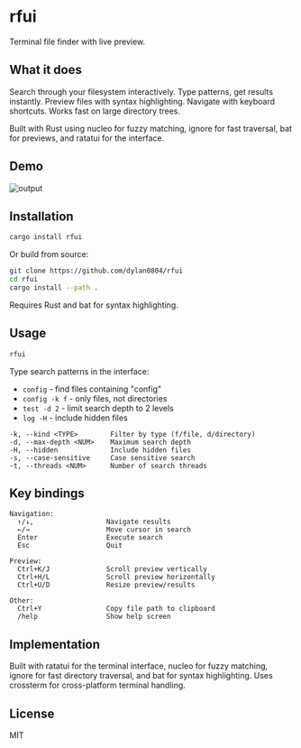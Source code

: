 # rfui

Terminal file finder with live preview.

## What it does

Search through your filesystem interactively. Type patterns, get results instantly. Preview files with syntax highlighting. Navigate with keyboard shortcuts. Works fast on large directory trees.

Built with Rust using nucleo for fuzzy matching, ignore for fast traversal, bat for previews, and ratatui for the interface.

## Demo
![output](https://github.com/user-attachments/assets/8edab80d-2014-4799-81a7-c8c6ac351b53)

## Installation

```bash
cargo install rfui
```

Or build from source:

```bash
git clone https://github.com/dylan0804/rfui
cd rfui
cargo install --path .
```

Requires Rust and bat for syntax highlighting.

## Usage

```bash
rfui
```

Type search patterns in the interface:
- `config` - find files containing "config"
- `config -k f` - only files, not directories  
- `test -d 2` - limit search depth to 2 levels
- `log -H` - include hidden files

```
-k, --kind <TYPE>        Filter by type (f/file, d/directory)
-d, --max-depth <NUM>    Maximum search depth
-H, --hidden             Include hidden files
-s, --case-sensitive     Case sensitive search  
-t, --threads <NUM>      Number of search threads
```

## Key bindings

```
Navigation:
  ↑/↓,                  Navigate results
  ←/→                   Move cursor in search
  Enter                 Execute search
  Esc                   Quit

Preview:
  Ctrl+K/J              Scroll preview vertically
  Ctrl+H/L              Scroll preview horizontally  
  Ctrl+U/D              Resize preview/results

Other:
  Ctrl+Y                Copy file path to clipboard
  /help                 Show help screen
```

## Implementation

Built with ratatui for the terminal interface, nucleo for fuzzy matching, ignore for fast directory traversal, and bat for syntax highlighting. Uses crossterm for cross-platform terminal handling.

## License

MIT
